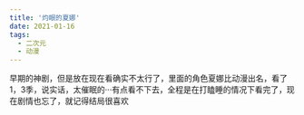 ```yaml
---
title: '灼眼的夏娜'
date: 2021-01-16
tags:
  - 二次元
  - 动漫
---
```

早期的神剧，但是放在现在看确实不太行了，里面的角色夏娜比动漫出名，看了1，3季，说实话，太催眠的···有点看不下去，全程是在打瞌睡的情况下看完了，现在剧情也忘了，就记得结局很喜欢